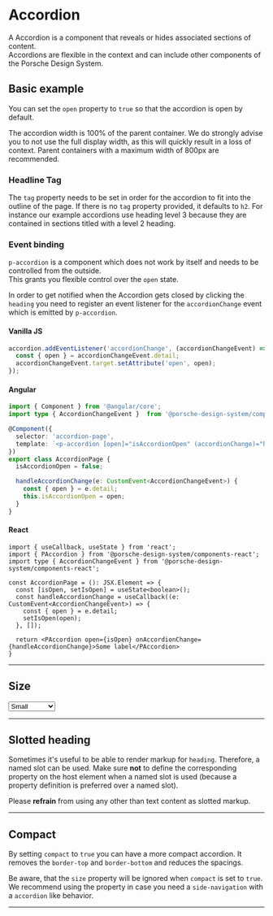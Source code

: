# Accordion

A Accordion is a component that reveals or hides associated sections of content.  
Accordions are flexible in the context and can include other components of the Porsche Design System.

## Basic example

<Playground :markup="basic" :config="config"></Playground>

You can set the `open` property to `true` so that the accordion is open by default.
<Playground :markup="basicOpen" :config="config"></Playground>

The accordion width is 100% of the parent container.
We do strongly advise you to not use the full display width, as this will quickly result in a loss of context.
Parent containers with a maximum width of 800px are recommended.

### Headline Tag

The `tag` property needs to be set in order for the accordion to fit into the outline of the page. If there is no `tag` property provided, it defaults to `h2`.
For instance our example accordions use heading level 3 because they are contained in sections titled with a level 2 heading.

### Event binding

`p-accordion` is a component which does not work by itself and needs to be controlled from the outside.  
This grants you flexible control over the `open` state.

In order to get notified when the Accordion gets closed by clicking the `heading` you need to register an event listener for the `accordionChange` event which is emitted by `p-accordion`.

#### Vanilla JS

```js
accordion.addEventListener('accordionChange', (accordionChangeEvent) => {
  const { open } = accordionChangeEvent.detail;
  accordionChangeEvent.target.setAttribute('open', open);
});
```

#### Angular

```ts
import { Component } from '@angular/core';
import type { AccordionChangeEvent }  from '@porsche-design-system/components-angular/lib/types';

@Component({
  selector: 'accordion-page',
  template: `<p-accordion [open]="isAccordionOpen" (accordionChange)="handleAccordionChange($event)" heading="Some Heading">Some Content</p-accordion>`,
})
export class AccordionPage {
  isAccordionOpen = false;

  handleAccordionChange(e: CustomEvent<AccordionChangeEvent>) {
    const { open } = e.detail;
    this.isAccordionOpen = open;
  }
}
```

#### React

```tsx 
import { useCallback, useState } from 'react';
import { PAccordion } from '@porsche-design-system/components-react';
import type { AccordionChangeEvent } from '@porsche-design-system/components-react';

const AccordionPage = (): JSX.Element => {
  const [isOpen, setIsOpen] = useState<boolean>();
  const handleAccordionChange = useCallback((e: CustomEvent<AccordionChangeEvent>) => {
    const { open } = e.detail;
    setIsOpen(open);
  }, []);

  return <PAccordion open={isOpen} onAccordionChange={handleAccordionChange}>Some label</PAccordion>
}
```
---

## Size

<Playground :markup="sizeMarkup" :config="config">
  <select v-model="size">
    <option disabled>Select size</option>
    <option value="small">Small</option>
    <option value="medium">Medium</option>
   <option value="responsive">Responsive</option>
  </select>
</Playground>

---

## Slotted heading
Sometimes it's useful to be able to render markup for `heading`. Therefore, a named slot can be used. Make sure **not** to define
the corresponding property on the host element when a named slot is used (because a property definition is preferred over a named slot).

Please **refrain** from using any other than text content as slotted markup.

<Playground :markup="slottedMarkup" :config="config"></Playground>

---

## Compact

By setting `compact` to `true` you can have a more compact accordion.
It removes the `border-top` and `border-bottom` and reduces the spacings.

Be aware, that the `size` property will be ignored when `compact` is set to `true`.
We recommend using the property in case you need a `side-navigation` with a `accordion` like behavior.

<Playground :markup="compactMarkup" :config="config"></Playground>

---

<script lang="ts">
  import Vue from 'vue';
  import Component from 'vue-class-component';
  
  @Component
  export default class Code extends Vue {
    config = { themeable: true };

    size = 'small';
    content= `<p-text>
    Lorem ipsum dolor sit amet, consetetur sadipscing elitr, sed diam nonumy eirmod tempor invidunt 
    ut labore et dolore magna aliquyam erat, sed diam voluptua. At vero eos et accusam et justo duo dolores et ea rebum. 
    Stet clita kasd gubergren, no sea takimata sanctus est Lorem ipsum dolor sit amet. Lorem ipsum dolor sit amet, consetetur sadipscing elitr, 
    sed diam nonumy eirmod tempor invidunt ut labore et dolore magna aliquyam erat, sed diam voluptua. At vero eos et accusam et justo duo dolores 
    et ea rebum. Stet clita kasd gubergren, no sea takimata sanctus est Lorem ipsum dolor sit amet. Lorem ipsum dolor sit amet, 
    consetetur sadipscing elitr, sed diam nonumy eirmod tempor invidunt ut labore et dolore magna aliquyam erat, sed diam voluptua.
  </p-text>
  <p-text>
    At vero eos et accusam et justo duo dolores et ea rebum. Stet clita kasd gubergren, no sea takimata sanctus est Lorem ipsum dolor sit amet.
    Duis autem vel eum iriure dolor in hendrerit in vulputate velit esse molestie consequat, vel illum dolore eu feugiat nulla facilisis at vero 
    eros et accumsan et iusto odio dignissim qui blandit praesent luptatum zzril delenit augue duis dolore te feugait nulla facilisi. Lorem ipsum dolor sit amet, 
    consectetuer adipiscing elit, sed diam nonummy nibh euismod tincidunt ut laoreet dolore magna aliquam erat volutpat.
  </p-text>`;
    
    get basic() {      
      return `<p-accordion heading="Some Heading" tag="h3">
  ${this.content}
</p-accordion>
<p-accordion heading="Some Heading" tag="h3">
  ${this.content}
</p-accordion>`;
    }
    
    get basicOpen() {      
      return `<p-accordion heading="Some Heading" tag="h3" open="true" >
  ${this.content}
</p-accordion>
<p-accordion heading="Some Heading" tag="h3" >
  ${this.content}
</p-accordion>`;
    }
  
    get sizeMarkup() {
      return `<p-accordion heading="Some Heading" tag="h3" ${this.size  === 'responsive' ? `size="{ base:'small', l:'medium' }"`: `size="${this.size}"`}>
  ${this.content}
</p-accordion>
<p-accordion heading="Some Heading" tag="h3" ${this.size  === 'responsive' ? `size="{ base:'small', l:'medium' }"`: `size="${this.size}"`}>
  ${this.content}
</p-accordion>`;
    }  

    get slottedMarkup(){
      return `<p-accordion tag="h3">
  <span slot="heading">Some slotted heading</span>
  ${this.content}
</p-accordion>
<p-accordion tag="h3">
  <span slot="heading">Some slotted heading</span>
  ${this.content}
</p-accordion>`;
    }

    get compactMarkup() {      
      return `<div style="width: 400px">
  <p-accordion heading="Some Heading" tag="h3" compact="true">
      <p-link-pure>Some label</p-link-pure>
  </p-accordion>
  <p-accordion heading="Some Heading" tag="h3" compact="true" open="true">
    <p-link-pure>Some label</p-link-pure>
  </p-accordion>
</div>`;
    }
 
    mounted() {
      /* initially update accordion with open attribute in playground */
      this.registerEvents();
  
      /* theme switch needs to register event listeners again */
      const themeTabs = this.$el.querySelectorAll('.playground > p-tabs-bar');
      themeTabs.forEach(tabs => tabs.addEventListener('tabChange', () => {
        this.registerEvents();
      }));
    }
  
    updated(){
      this.registerEvents();
    }
  
    registerEvents() {
      const accordions = this.$el.querySelectorAll('.playground .demo p-accordion');
      accordions.forEach(accordionEl => accordionEl.addEventListener('accordionChange', this.handleAccordionChange));
    }
  
    handleAccordionChange =  (e) => {
      const { open } = e.detail;
      e.target.setAttribute('open', open);
    }
  }
</script>

